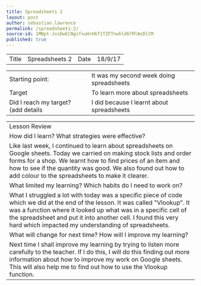 ```yaml
---
title: Spreadsheets 2
layout: post
author: sebastian.lawrence
permalink: /spreadsheets-2/
source-id: 1MNpt-JxsDwECNgsfxuHrHbT1TZFTnwhld6fMlWzDlCM
published: true
---
```

<table>
  <tr>
    <td>Title</td>
    <td>Spreadsheets 2</td>
    <td>Date</td>
    <td>18/9/17</td>
  </tr>
</table>


<table>
  <tr>
    <td>Starting point:</td>
    <td>It was my second week doing spreadsheets </td>
  </tr>
  <tr>
    <td>Target </td>
    <td>To learn more about spreadsheets</td>
  </tr>
  <tr>
    <td>Did I reach my target?
(add details </td>
    <td>I did because I learnt about spreadsheets</td>
  </tr>
</table>


<table>
  <tr>
    <td>Lesson Review</td>
  </tr>
  <tr>
    <td>How did I learn? What strategies were effective?</td>
  </tr>
  <tr>
    <td>Like last week, I continued to learn about spreadsheets on Google sheets. Today we carried on making stock lists and order forms for a shop. We learnt how to find prices of an item and how to see if the quantity was good. We also found out how to add colour to the spreadsheets to make it clearer.</td>
  </tr>
  <tr>
    <td>What limited my learning? Which habits do I need to work on?</td>
  </tr>
  <tr>
    <td>What I struggled a lot with today was a specific piece of code which we did at the end of the lesson. It was called "Vlookup". It was a function where it looked up what was in a specific cell of the spreadsheet and put it into another cell. I found this very hard which impacted my understanding of spreadsheets.</td>
  </tr>
  <tr>
    <td>What will change for next time? How will I improve my learning?</td>
  </tr>
  <tr>
    <td>Next time I shall improve my learning by trying to listen more carefully to the teacher. If I do this, I will do this finding out more information about how to improve my work on Google sheets. This will also help me to find out how to use the Vlookup function.</td>
  </tr>
</table>


